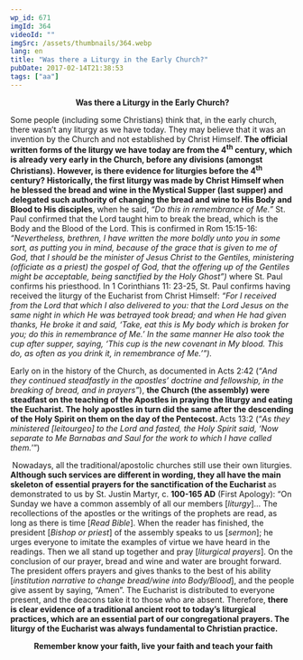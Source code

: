```yaml
---
wp_id: 671
imgId: 364
videoId: ""
imgSrc: /assets/thumbnails/364.webp
lang: en
title: "Was there a Liturgy in the Early Church?"
pubDate: 2017-02-14T21:38:53
tags: ["aa"]
---
```


<p style="text-align: center;"><strong>Was there a Liturgy in the Early Church?</strong></p>
<p style="text-align: left;">Some people (including some Christians) think that, in the early church, there wasn’t any liturgy as we have today. They may believe that it was an invention by the Church and not established by Christ Himself.<strong> The official written forms of the liturgy we have today are from the 4<sup>th</sup> century, which is already very early in the Church, before any divisions (amongst Christians). However, is there evidence for liturgies before the 4<sup>th</sup> century? </strong><strong>Historically, the first liturgy was made by Christ Himself when he blessed the bread and wine in the Mystical Supper (last supper) and delegated such authority of changing the bread and wine to His Body and Blood to His disciples</strong>, when he said, <em>“Do this in remembrance of Me.” </em>St. Paul confirmed that the Lord taught him to break the bread, which is the Body and the Blood of the Lord. This is confirmed in Rom 15:15-16: <em>“</em><em>Nevertheless, brethren, I have written the more boldly unto you in some sort, as putting you in mind, because of the grace that is given to me of God, that I should be the minister of Jesus Christ to the Gentiles, ministering (officiate as a priest) the gospel of God, that the offering up of the Gentiles might be acceptable, being sanctified by the Holy Ghost”)</em> where St. Paul confirms his priesthood. In 1 Corinthians 11: 23-25, St. Paul confirms having received the liturgy of the Eucharist from Christ Himself: <em>“</em><em>For I received from the Lord that which I also delivered to you: that the Lord Jesus on the same night in which He was betrayed took bread; and when He had given thanks, He broke it and said, ‘Take, eat this is My body which is broken for you; do this in remembrance of Me.’ In the same manner He also took the cup after supper, saying, ‘This cup is the new covenant in My blood. This do, as often as you drink it, in remembrance of Me.’”).</em></p>
<p>Early on in the history of the Church, as documented in Acts 2:42 (“<em>And they continued steadfastly in the apostles&#8217; doctrine and fellowship, in the breaking of bread, and in prayers”</em>), <strong>the Church (the assembly) were steadfast on the teaching of the Apostles in praying the liturgy and eating the Eucharist. The holy apostles in turn did the same after the descending of the Holy Spirit on them on the day of the Pentecost. </strong>Acts 13:2 (“<em>As they ministered [leitourgeo] to the Lord and fasted, the Holy Spirit said, ‘Now separate to Me Barnabas and Saul for the work to which I have called them.</em>’”)</p>
<p><strong> </strong>Nowadays, all the traditional/apostolic churches still use their own liturgies. <strong>Although such services are different in wording, they all have the main skeleton of essential prayers for the sanctification of the Eucharist </strong>as demonstrated to us by St. Justin Martyr, c. <strong>100-165 AD</strong> (First Apology): “On Sunday we have a common assembly of all our members [<em>liturgy</em>]&#8230; The recollections of the apostles or the writings of the prophets are read, as long as there is time [<em>Read Bible</em>]. When the reader has finished, the president [<em>Bishop or priest</em>] of the assembly speaks to us [<em>sermon</em>]; he urges everyone to imitate the examples of virtue we have heard in the readings. Then we all stand up together and pray [<em>liturgical prayers</em>]. On the conclusion of our prayer, bread and wine and water are brought forward. The president offers prayers and gives thanks to the best of his ability [<em>institution narrative</em> <em>to change bread/wine into Body/Blood</em>], and the people give assent by saying, “Amen”. The Eucharist is distributed to everyone present, and the deacons take it to those who are absent. Therefore, <strong>t</strong><strong>here is clear evidence of a traditional ancient root to today’s liturgical practices, which are an essential part of our congregational prayers. The liturgy of the Eucharist was always fundamental to Christian practice. </strong></p>
<p style="text-align: center;"><strong> </strong><strong>Remember know your faith, live your faith and teach your faith</strong></p>
<p>&nbsp;</p>
<p>&nbsp;</p>
<p>&nbsp;</p>
<p>&nbsp;</p>
